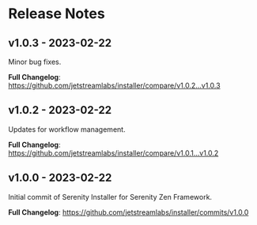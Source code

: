 # Release Notes

## v1.0.3 - 2023-02-22

Minor bug fixes.

**Full Changelog**: https://github.com/jetstreamlabs/installer/compare/v1.0.2...v1.0.3

## v1.0.2 - 2023-02-22

Updates for workflow management.

**Full Changelog**: https://github.com/jetstreamlabs/installer/compare/v1.0.1...v1.0.2

## v1.0.0 - 2023-02-22

Initial commit of Serenity Installer for Serenity Zen Framework.

**Full Changelog**: https://github.com/jetstreamlabs/installer/commits/v1.0.0
